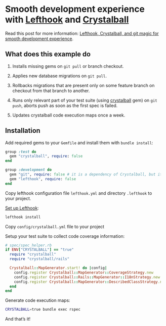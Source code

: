 # Smooth development experience with [Lefthook] and [Crystalball]

Read this post for more information: [Lefthook, Crystalball, and git magic for smooth development experience](https://evilmartians.com/chronicles/lefthook-crystalball-and-git-magic).

## What does this example do

 1. Installs missing gems on `git pull` or branch checkout.

 1. Applies new database migrations on `git pull`.

 1. Rollbacks migrations that are present only on some feature branch on checkout from that branch to another.

 1. Runs only relevant part of your test suite (using [crystalball] gem) on `git push`, aborts push as soon as the first spec is failed.

 1. Updates crystalball code execution maps once a week.

## Installation

Add required gems to your `Gemfile` and install them with `bundle install`:

```ruby
group :test do
  gem "crystalball", require: false
end

group :development do
  gem "git", require: false # it is a dependency of Crystalball, but it is better to declare it explicitly
  gem "lefthook", require: false
end
```

Copy lefthook configuration file `lefthook.yml` and directory `.lefthook` to your project.

[Set up Lefthook](https://github.com/Arkweid/lefthook/blob/master/docs/ruby.md):

```sh
lefthook install
```

Copy `config/crystalball.yml` file to your project

Setup your test suite to collect code coverage information:

```ruby
# spec/spec_helper.rb
if ENV["CRYSTALBALL"] == "true"
  require "crystalball"
  require "crystalball/rails"

  Crystalball::MapGenerator.start! do |config|
    config.register Crystalball::MapGenerator::CoverageStrategy.new
    config.register Crystalball::Rails::MapGenerator::I18nStrategy.new
    config.register Crystalball::MapGenerator::DescribedClassStrategy.new
  end
end
```

Generate code execution maps:

```sh
CRYSTALBALL=true bundle exec rspec
```

And that’s it!

[Lefthook]: https://github.com/Arkweid/lefthook "Fast and powerful Git hooks manager for any type of projects."
[Crystalball]: https://github.com/toptal/crystalball "Regression Test Selection library for your RSpec test suite."
